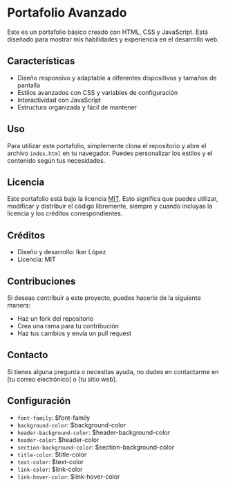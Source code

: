 # Portafolio Avanzado

Este es un portafolio básico creado con HTML, CSS y JavaScript. Está diseñado para mostrar mis habilidades y experiencia en el desarrollo web.

## Características

* Diseño responsivo y adaptable a diferentes dispositivos y tamaños de pantalla
* Estilos avanzados con CSS y variables de configuración
* Interactividad con JavaScript
* Estructura organizada y fácil de mantener

## Uso

Para utilizar este portafolio, simplemente clona el repositorio y abre el archivo `index.html` en tu navegador. Puedes personalizar los estilos y el contenido según tus necesidades.

## Licencia

Este portafolio está bajo la licencia [MIT](https://opensource.org/licenses/MIT). Esto significa que puedes utilizar, modificar y distribuir el código libremente, siempre y cuando incluyas la licencia y los créditos correspondientes.

## Créditos

* Diseño y desarrollo: Iker López
* Licencia: MIT

## Contribuciones

Si deseas contribuir a este proyecto, puedes hacerlo de la siguiente manera:

* Haz un fork del repositorio
* Crea una rama para tu contribución
* Haz tus cambios y envía un pull request

## Contacto

Si tienes alguna pregunta o necesitas ayuda, no dudes en contactarme en [tu correo electrónico] o [tu sitio web].

## Configuración

* `font-family`: $font-family
* `background-color`: $background-color
* `header-background-color`: $header-background-color
* `header-color`: $header-color
* `section-background-color`: $section-background-color
* `title-color`: $title-color
* `text-color`: $text-color
* `link-color`: $link-color
* `link-hover-color`: $link-hover-color

